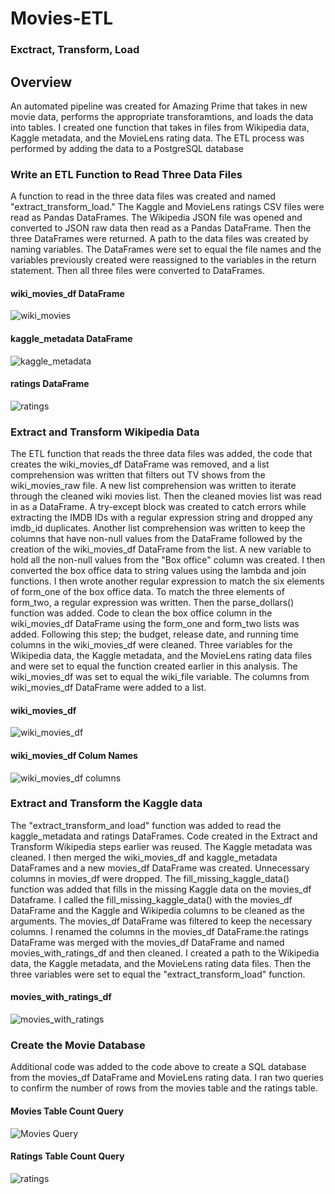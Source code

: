 # Movies-ETL
### Exctract, Transform, Load

## Overview
An automated pipeline was created for Amazing Prime that takes in new movie data, performs the appropriate transforamtions, and loads the data into tables. I created one function that takes in files from Wikipedia data, Kaggle metadata, and the MovieLens rating data. The ETL process was performed by adding the data to a PostgreSQL database

### Write an ETL Function to Read Three Data Files
A function to read in the three data files was created and named "extract_transform_load." The Kaggle and MovieLens ratings CSV files were read as Pandas DataFrames. The Wikipedia JSON file was opened and converted to JSON raw data then read as a Pandas DataFrame. Then the three DataFrames were returned. A path to the data files was created by naming variables. The DataFrames were set to equal the file names and the variables previously created were reassigned to the variables in the return statement. Then all three files were converted to DataFrames.

#### wiki_movies_df DataFrame
![wiki_movies](https://github.com/jstearns1988/Movies-ETL/blob/main/Resources/wiki_movies_df.png?raw=true)

#### kaggle_metadata DataFrame
![kaggle_metadata](https://github.com/jstearns1988/Movies-ETL/blob/main/Resources/kaggle_metadata.png?raw=true)

#### ratings DataFrame
![ratings](https://github.com/jstearns1988/Movies-ETL/blob/main/Resources/ratings.png?raw=true)

### Extract and Transform Wikipedia Data
The ETL function that reads the three data files was added, the code that creates the wiki_movies_df DataFrame was removed, and a list comprehension was written that filters out TV shows from the wiki_movies_raw file. A new list comprehension was written to iterate through the cleaned wiki movies list. Then the cleaned movies list was read in as a DataFrame. A try-except block was created to catch errors while extracting the IMDB IDs with a regular expression string and dropped any imdb_id duplicates. Another list comprehension was written to keep the columns that have non-null values from the DataFrame followed by the creation of the wiki_movies_df DataFrame from the list. A new variable to hold all the non-null values from the "Box office" column was created. I then converted the box office data to string values using the lambda and join functions. I then wrote another regular expression to match the six elements of form_one of the box office data. To match the three elements of form_two, a regular expression was written. Then the parse_dollars() function was added. Code to clean the box office column in the wiki_movies_df DataFrame using the form_one and form_two lists was added. Following this step; the budget, release date, and running time columns in the wiki_movies_df were cleaned. Three variables for the Wikipedia data, the Kaggle metadata, and the MovieLens rating data files and were set to equal the function created earlier in this analysis. The wiki_movies_df was set to equal the wiki_file variable. The columns from wiki_movies_df DataFrame were added to a list.

#### wiki_movies_df
![wiki_movies_df](https://github.com/jstearns1988/Movies-ETL/blob/main/Resources/wiki_movies2.png?raw=true)

#### wiki_movies_df Colum Names
![wiki_movies_df columns](https://github.com/jstearns1988/Movies-ETL/blob/main/Resources/wiki%20columns.png?raw=true)

### Extract and Transform the Kaggle data
The "extract_transform_and load" function was added to read the kaggle_metadata and ratings DataFrames. Code created in the Extract and Transform Wikipedia steps earlier was reused. The Kaggle metadata was cleaned. I then merged the wiki_movies_df and kaggle_metadata DataFrames and a new movies_df DataFrame was created. Unnecessary columns in movies_df were dropped. The fill_missing_kaggle_data() function was added that fills in the missing Kaggle data on the movies_df Dataframe. I called the fill_missing_kaggle_data() with the movies_df DataFrame and the Kaggle and Wikipedia columns to be cleaned as the arguments. The movies_df DataFrame was filtered to keep the necessary columns. I renamed the columns in the movies_df DataFrame.the ratings DataFrame was merged with the movies_df DataFrame and named movies_with_ratings_df and then cleaned. I created a path to the Wikipedia data, the Kaggle metadata, and the MovieLens rating data files. Then the three variables were set to equal the "extract_transform_load" function.

#### movies_with_ratings_df
![movies_with_ratings](https://github.com/jstearns1988/Movies-ETL/blob/main/Resources/movies%20with%20ratings.png?raw=true)

### Create the Movie Database
Additional code was added to the code above to create a SQL database from the movies_df DataFrame and MovieLens rating data. I ran two queries to confirm the number of rows from the movies table and the ratings table.

#### Movies Table Count Query
![Movies Query](https://github.com/jstearns1988/Movies-ETL/blob/main/Resources/movies_query.png?raw=true)

#### Ratings Table Count Query
![ratings](https://github.com/jstearns1988/Movies-ETL/blob/main/Resources/ratings_query.png?raw=true)
